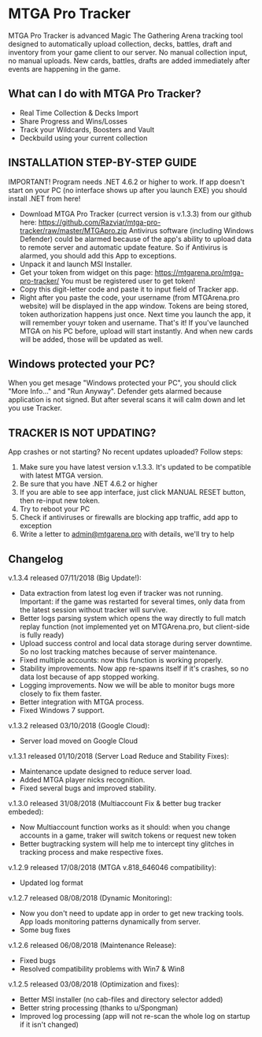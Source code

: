 # MTGA Pro Tracker
MTGA Pro Tracker is advanced Magic The Gathering Arena tracking tool designed to automatically upload collection, decks, battles, draft and inventory from your game client to our server. No manual collection input, no manual uploads. New cards, battles, drafts are added immediately after events are happening in the game.

## What can I do with MTGA Pro Tracker?
* Real Time Collection & Decks Import
* Share Progress and Wins/Losses
* Track your Wildcards, Boosters and Vault
* Deckbuild using your current collection

## INSTALLATION STEP-BY-STEP GUIDE
IMPORTANT! Program needs .NET 4.6.2 or higher to work. If app doesn't start on your PC (no interface shows up after you launch EXE) you should install .NET from here!

* Download MTGA Pro Tracker (currect version is v.1.3.3) from our github here: https://github.com/Razviar/mtga-pro-tracker/raw/master/MTGApro.zip Antivirus software (including Windows Defender) could be alarmed because of the app's ability to upload data to remote server and automatic update feature. So if Antivirus is alarmed, you should add this App to exceptions.
* Unpack it and launch MSI Installer.
* Get your token from widget on this page: https://mtgarena.pro/mtga-pro-tracker/ You must be registered user to get token!
* Copy this digit-letter code and paste it to input field of Tracker app.
* Right after you paste the code, your username (from MTGArena.pro website) will be displayed in the app window. Tokens are being stored, token authorization happens just once. Next time you launch the app, it will remember youyr token and username.
That's it! If  you've launched MTGA on his PC before, upload will start instantly. And when new cards will be added, those will be updated as well.

## Windows protected your PC?
When you get mesage "Windows protected your PC", you should click "More Info..." and "Run Anyway". Defender gets alarmed because application is not signed. But after several scans it will calm down and let you use Tracker. 

## TRACKER IS NOT UPDATING?
App crashes or not starting? No recent updates uploaded? Follow steps:
1. Make sure you have latest version v.1.3.3. It's updated to be compatible with latest MTGA version.
2. Be sure that you have .NET 4.6.2 or higher
3. If you are able to see app interface, just click MANUAL RESET button, then re-input new token.
4. Try to reboot your PC
5. Check if antiviruses or firewalls are blocking app traffic, add app to exception
6. Write a letter to admin@mtgarena.pro with details, we'll try to help

## Changelog
v.1.3.4 released 07/11/2018 (Big Update!):
* Data extraction from latest log even if tracker was not running. Important: if the game was restarted for several times, only data from the latest session without tracker will survive.
* Better logs parsing system which opens the way directly to full match replay function (not implemented yet on MTGArena.pro, but client-side is fully ready)
* Upload success control and local data storage during server downtime. So no lost tracking matches because of server maintenance.
* Fixed multiple accounts: now this function is working properly.
* Stability improvements. Now app re-spawns itself if it's crashes, so no data lost because of app stopped working.
* Logging improvements. Now we will be able to monitor bugs more closely to fix them faster.
* Better integration with MTGA process.
* Fixed Windows 7 support.

v.1.3.2 released 03/10/2018 (Google Cloud):
* Server load moved on Google Cloud

v.1.3.1 released 01/10/2018 (Server Load Reduce and Stability Fixes):
* Maintenance update designed to reduce server load.
* Added MTGA player nicks recognition.
* Fixed several bugs and improved stability.

v.1.3.0 released 31/08/2018 (Multiaccount Fix & better bug tracker embeded):
* Now Multiaccount function works as it should: when you change accounts in a game, traker will switch tokens or request new token
* Better bugtracking system will help me to intercept tiny glitches in tracking process and make respective fixes.

v.1.2.9 released 17/08/2018 (MTGA v.818_646046 compatibility):
* Updated log format

v.1.2.7 released 08/08/2018 (Dynamic Monitoring):
* Now you don't need to update app in order to get new tracking tools. App loads monitoring patterns dynamically from server.
* Some bug fixes

v.1.2.6 released 06/08/2018 (Maintenance Release):
* Fixed bugs
* Resolved compatibility problems with Win7 & Win8

v.1.2.5 released 03/08/2018 (Optimization and fixes):
* Better MSI installer (no cab-files and directory selector added)
* Better string processing (thanks to u/Spongman)
* Improved log processing (app will not re-scan the whole log on startup if it isn't changed)

